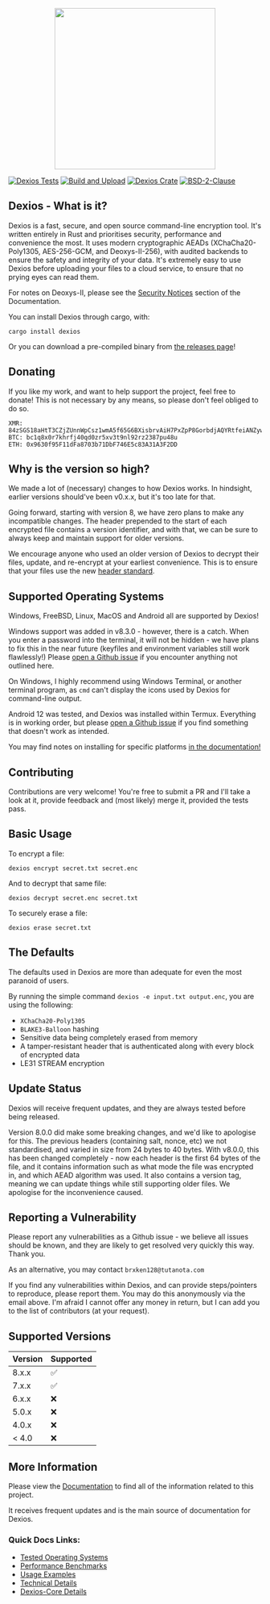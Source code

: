 <p align="center">
  <img src="https://github.com/brxken128/dexios/raw/master/assets/long-logo.png" width="320" />
</p>

[![Dexios Tests](https://img.shields.io/github/workflow/status/brxken128/dexios/Dexios%20Tests?label=Dexios%20Tests&style=flat-square)](https://github.com/brxken128/dexios/actions/workflows/dexios-tests.yml)
[![Build and Upload](https://img.shields.io/github/workflow/status/brxken128/dexios/Build%20and%20Upload?style=flat-square)](https://github.com/brxken128/dexios/actions/workflows/cargo-build.yml)
[![Dexios Crate](https://img.shields.io/crates/v/dexios.svg?style=flat-square)](https://lib.rs/crates/dexios)
[![BSD-2-Clause](https://img.shields.io/badge/License-BSD_2--Clause-blue.svg?style=flat-square)](https://opensource.org/licenses/BSD-2-Clause)

## Dexios - What is it?

Dexios is a fast, secure, and open source command-line encryption tool. It's
written entirely in Rust and prioritises security, performance and convenience
the most. It uses modern cryptographic AEADs (XChaCha20-Poly1305, AES-256-GCM,
and Deoxys-II-256), with audited backends to ensure the safety and integrity of
your data. It's extremely easy to use Dexios before uploading your files to a
cloud service, to ensure that no prying eyes can read them.

For notes on Deoxys-II, please see the
[Security Notices](https://brxken128.github.io/dexios/Introduction.html#security-notices)
section of the Documentation.

You can install Dexios through cargo, with:

`cargo install dexios`

Or you can download a pre-compiled binary from
[the releases page](https://github.com/brxken128/dexios/releases)!

## Donating

If you like my work, and want to help support the project, feel free to donate!
This is not necessary by any means, so please don't feel obliged to do so.

```
XMR: 84zSGS18aHtT3CZjZUnnWpCsz1wmA5f65G6BXisbrvAiH7PxZpP8GorbdjAQYRtfeiANZywwUPjZcHu8eXJeWdafJQFK46G
BTC: bc1q8x0r7khrfj40qd0zr5xv3t9nl92rz2387pu48u
ETH: 0x9630f95F11dFa8703b71DbF746E5c83A31A3F2DD
```

## Why is the version so high?

We made a lot of (necessary) changes to how Dexios works. In hindsight, earlier
versions should've been v0.x.x, but it's too late for that.

Going forward, starting with version 8, we have zero plans to make any
incompatible changes. The header prepended to the start of each encrypted file
contains a version identifier, and with that, we can be sure to always keep and
maintain support for older versions.

We encourage anyone who used an older version of Dexios to decrypt their files,
update, and re-encrypt at your earliest convenience. This is to ensure that your
files use the new
[header standard](https://brxken128.github.io/dexios/dexios-core/Headers.html).

## Supported Operating Systems

Windows, FreeBSD, Linux, MacOS and Android all are supported by Dexios!

Windows support was added in v8.3.0 - however, there is a catch. When you enter
a password into the terminal, it will not be hidden - we have plans to fix this
in the near future (keyfiles and environment variables still work flawlessly!)
Please [open a Github issue](https://github.com/brxken128/dexios/issues) if you
encounter anything not outlined here.

On Windows, I highly recommend using Windows Terminal, or another terminal
program, as `cmd` can't display the icons used by Dexios for command-line
output.

Android 12 was tested, and Dexios was installed within Termux. Everything is in
working order, but please
[open a Github issue](https://github.com/brxken128/dexios/issues) if you find
something that doesn't work as intended.

You may find notes on installing for specific platforms
[in the documentation!](https://brxken128.github.io/dexios/Installing-and-Building.html)

## Contributing

Contributions are very welcome! You're free to submit a PR and I'll take a look
at it, provide feedback and (most likely) merge it, provided the tests pass.

## Basic Usage

To encrypt a file:

`dexios encrypt secret.txt secret.enc`

And to decrypt that same file:

`dexios decrypt secret.enc secret.txt`

To securely erase a file:

`dexios erase secret.txt`

## The Defaults

The defaults used in Dexios are more than adequate for even the most paranoid of
users.

By running the simple command `dexios -e input.txt output.enc`, you are using
the following:

- `XChaCha20-Poly1305`
- `BLAKE3-Balloon` hashing
- Sensitive data being completely erased from memory
- A tamper-resistant header that is authenticated along with every block of
  encrypted data
- LE31 STREAM encryption

## Update Status

Dexios will receive frequent updates, and they are always tested before being
released.

Version 8.0.0 did make some breaking changes, and we'd like to apologise for
this. The previous headers (containing salt, nonce, etc) we not standardised,
and varied in size from 24 bytes to 40 bytes. With v8.0.0, this has been changed
completely - now each header is the first 64 bytes of the file, and it contains
information such as what mode the file was encrypted in, and which AEAD
algorithm was used. It also contains a version tag, meaning we can update things
while still supporting older files. We apologise for the inconvenience caused.

## Reporting a Vulnerability

Please report any vulnerabilities as a Github issue - we believe all issues
should be known, and they are likely to get resolved very quickly this way.
Thank you.

As an alternative, you may contact `brxken128@tutanota.com`

If you find any vulnerabilities within Dexios, and can provide steps/pointers to
reproduce, please report them. You may do this anonymously via the email above.
I'm afraid I cannot offer any money in return, but I can add you to the list of
contributors (at your request).

## Supported Versions

| Version | Supported          |
| ------- | ------------------ |
| 8.x.x   | :white_check_mark: |
| 7.x.x   | :white_check_mark: |
| 6.x.x   | :x:                |
| 5.0.x   | :x:                |
| 4.0.x   | :x:                |
| < 4.0   | :x:                |

## More Information

Please view the [Documentation](https://brxken128.github.io/dexios/) to find all
of the information related to this project.

It receives frequent updates and is the main source of documentation for Dexios.

### Quick Docs Links:

- [Tested Operating Systems](https://brxken128.github.io/dexios/#tested-operating-systems)
- [Performance Benchmarks](https://brxken128.github.io/dexios/Checksums.html#performance)
- [Usage Examples](https://brxken128.github.io/dexios/Usage-Examples.html)
- [Technical Details](https://brxken128.github.io/dexios/technical-details/)
- [Dexios-Core Details](https://brxken128.github.io/dexios/dexios-core/index.html)
